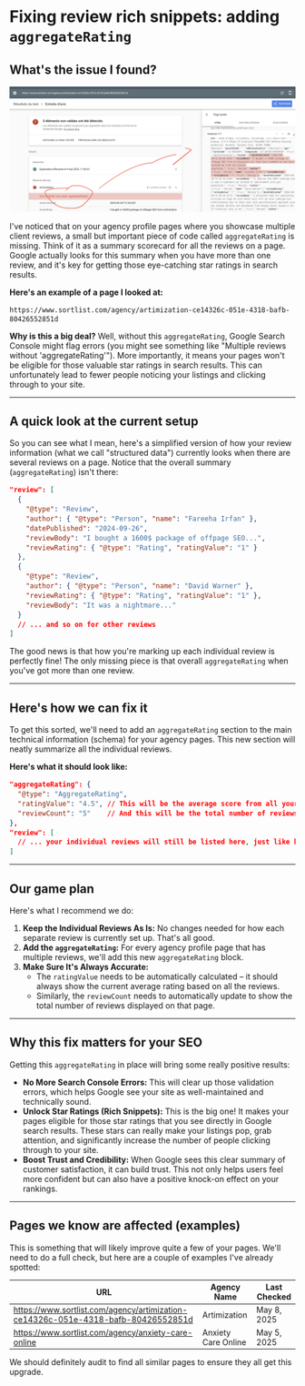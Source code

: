 # Fixing review rich snippets: adding `aggregateRating`

## What's the issue I found?

![Review Schema AggregateRating](../../../Crawl/Capture/review_schema.png)

I've noticed that on your agency profile pages where you showcase multiple client reviews, a small but important piece of code called `aggregateRating` is missing. Think of it as a summary scorecard for all the reviews on a page. Google actually looks for this summary when you have more than one review, and it's key for getting those eye-catching star ratings in search results.

**Here's an example of a page I looked at:**
```
https://www.sortlist.com/agency/artimization-ce14326c-051e-4318-bafb-80426552851d
```

**Why is this a big deal?** Well, without this `aggregateRating`, Google Search Console might flag errors (you might see something like "Multiple reviews without 'aggregateRating'"). More importantly, it means your pages won't be eligible for those valuable star ratings in search results. This can unfortunately lead to fewer people noticing your listings and clicking through to your site.

---

## A quick look at the current setup

So you can see what I mean, here's a simplified version of how your review information (what we call "structured data") currently looks when there are several reviews on a page. Notice that the overall summary (`aggregateRating`) isn't there:

```json
"review": [
  {
    "@type": "Review",
    "author": { "@type": "Person", "name": "Fareeha Irfan" },
    "datePublished": "2024-09-26",
    "reviewBody": "I bought a 1600$ package of offpage SEO...",
    "reviewRating": { "@type": "Rating", "ratingValue": "1" }
  },
  {
    "@type": "Review",
    "author": { "@type": "Person", "name": "David Warner" },
    "reviewRating": { "@type": "Rating", "ratingValue": "1" },
    "reviewBody": "It was a nightmare..."
  }
  // ... and so on for other reviews
]
```
The good news is that how you're marking up each individual review is perfectly fine! The only missing piece is that overall `aggregateRating` when you've got more than one review.

---

## Here's how we can fix it

To get this sorted, we'll need to add an `aggregateRating` section to the main technical information (schema) for your agency pages. This new section will neatly summarize all the individual reviews.

**Here's what it should look like:**
```json
"aggregateRating": {
  "@type": "AggregateRating",
  "ratingValue": "4.5", // This will be the average score from all your reviews
  "reviewCount": "5"    // And this will be the total number of reviews
},
"review": [
  // ... your individual reviews will still be listed here, just like before
]
```

---

## Our game plan

Here's what I recommend we do:

1.  **Keep the Individual Reviews As Is:** No changes needed for how each separate review is currently set up. That's all good.
2.  **Add the `aggregateRating`:** For every agency profile page that has multiple reviews, we'll add this new `aggregateRating` block.
3.  **Make Sure It's Always Accurate:**
    -   The `ratingValue` needs to be automatically calculated – it should always show the current average rating based on all the reviews.
    -   Similarly, the `reviewCount` needs to automatically update to show the total number of reviews displayed on that page.

---

## Why this fix matters for your SEO

Getting this `aggregateRating` in place will bring some really positive results:

-   **No More Search Console Errors:** This will clear up those validation errors, which helps Google see your site as well-maintained and technically sound.
-   **Unlock Star Ratings (Rich Snippets):** This is the big one! It makes your pages eligible for those star ratings that you see directly in Google search results. These stars can really make your listings pop, grab attention, and significantly increase the number of people clicking through to your site.
-   **Boost Trust and Credibility:** When Google sees this clear summary of customer satisfaction, it can build trust. This not only helps users feel more confident but can also have a positive knock-on effect on your rankings.

---

## Pages we know are affected (examples)

This is something that will likely improve quite a few of your pages. We'll need to do a full check, but here are a couple of examples I've already spotted:

| URL                                                                 | Agency Name        | Last Checked   |
|----------------------------------------------------------------------|--------------------|----------------|
| https://www.sortlist.com/agency/artimization-ce14326c-051e-4318-bafb-80426552851d | Artimization       | May 8, 2025    |
| https://www.sortlist.com/agency/anxiety-care-online                 | Anxiety Care Online| May 5, 2025    |

We should definitely audit to find all similar pages to ensure they all get this upgrade.

